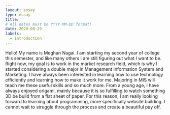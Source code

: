 ```yaml
---
layout: essay
type: essay
title: 
# All dates must be YYYY-MM-DD format!
date: 2020-08-29
labels:
  - introduction
---
```


Hello! My name is Meghan Nagai. I am starting my second year of college this semester, and like many others I am still figuring out what I want to be. Right now, my goal is to work in the market research field, which is why I started considering a double major in Management Information System and Marketing. I have always been interested in learning how to use technology efficiently and learning how to make it work for me. Majoring in MIS will teach me these useful skills and so much more.
From a young age, I have always enjoyed origami, mainly because it is so fulfilling to watch something 3D be build from a flat sheet of paper. For this reason, I am really looking forward to learning about programming, more specifically website building. I cannot wait to struggle through the process and create a beautiful pay off. 
